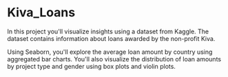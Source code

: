 # Kiva_Loans
In this project you'll visualize insights using a dataset from Kaggle. The dataset contains information about loans awarded by the non-profit Kiva.

Using Seaborn, you'll explore the average loan amount by country using aggregated bar charts. You'll also visualize the distribution of loan amounts by project type and gender using box plots and violin plots.
